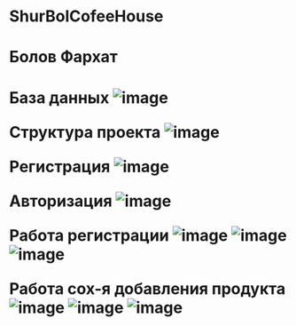 # ShurBolCofeeHouse
<h1>Болов Фархат<h1>

База данных
![image](https://user-images.githubusercontent.com/114148685/218977181-e78a5e4f-014b-47df-a870-365676da95f0.png)
  
Структура проекта
![image](https://user-images.githubusercontent.com/114148685/218980512-53c8836e-10a7-4a03-a8f4-0939cea7d6b4.png)

Регистрация
![image](https://user-images.githubusercontent.com/114148685/218980837-f6246a81-44cc-4b4e-b9db-21ecd0195652.png)

Авторизация
![image](https://user-images.githubusercontent.com/114148685/218981102-32e03a83-86db-4932-a4ef-90aca6bb17d0.png)

Работа регистрации
![image](https://user-images.githubusercontent.com/114148685/218981815-9cfef17f-e5a0-449f-9fca-8b3a4b8f8d1e.png)
![image](https://user-images.githubusercontent.com/114148685/218982078-9bd82a3c-f898-4655-b779-833266bcee71.png)
![image](https://user-images.githubusercontent.com/114148685/218982285-cca2a64a-8ced-4ca9-a989-301a7ac2da00.png)

Работа сох-я добавления продукта
![image](https://user-images.githubusercontent.com/114148685/219851606-2fa69aa4-0595-47db-b8a9-7fb8f68496bc.png)
![image](https://user-images.githubusercontent.com/114148685/219851701-8f867a35-7fa3-4515-8937-a57ebd4470fc.png)
![image](https://user-images.githubusercontent.com/114148685/219851732-4a457c7f-8ab8-4f12-92a0-db1679f3f303.png)


